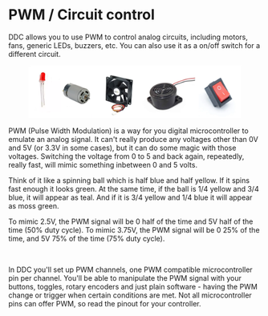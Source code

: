 # PWM / Circuit control

DDC allows you to use PWM to control analog circuits, including motors, fans, generic LEDs, buzzers, etc. You can also use it as a on/off switch for a different circuit.&#x20;

<figure><img src="../.gitbook/assets/image (4) (1) (1) (1) (1).png" alt=""><figcaption></figcaption></figure>

PWM (Pulse Width Modulation) is a way for you digital microcontroller to emulate an analog signal. It can't really produce any voltages other than 0V and 5V (or 3.3V in some cases), but it can do some magic with those voltages. Switching the voltage from 0 to 5 and back again, repeatedly, really fast, will mimic something inbetween 0 and 5 volts.&#x20;

Think of it like a spinning ball which is half blue and half yellow. If it spins fast enough it looks green. At the same time, if the ball is 1/4 yellow and 3/4 blue, it will appear as teal. And if it is 3/4 yellow and 1/4 blue it will appear as moss green.&#x20;

To mimic 2.5V, the PWM signal will be 0 half of the time and 5V half of the time (50% duty cycle). To mimic 3.75V, the PWM signal will be 0 25% of the time, and 5V 75% of the time (75% duty cycle).&#x20;

<figure><img src="../.gitbook/assets/image (18).png" alt="" width="375"><figcaption></figcaption></figure>

In DDC you'll set up PWM channels, one PWM compatible microcontroller pin per channel. You'll be able to manipulate the PWM signal with your buttons, toggles, rotary encoders and just plain software - having the PWM change or trigger when certain conditions are met. Not all microcontroller pins can offer PWM, so read the pinout for your controller.&#x20;
